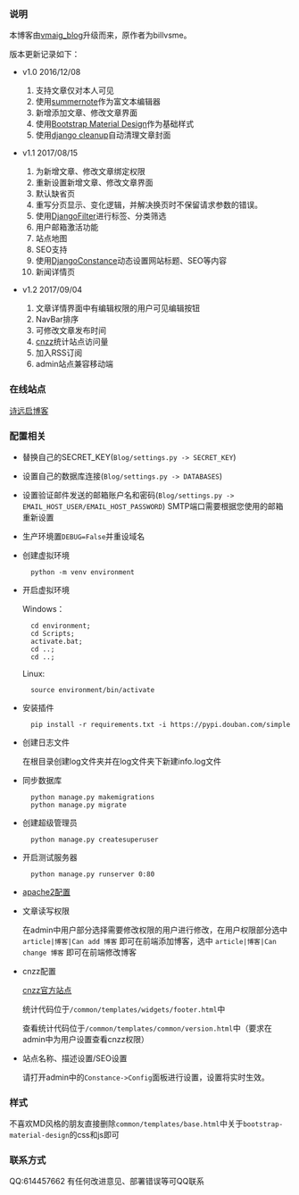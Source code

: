 ### 说明

本博客由[vmaig_blog](https://github.com/billvsme/vmaig_blog)升级而来，原作者为billvsme。

版本更新记录如下：

- v1.0 2016/12/08

	1. 支持文章仅对本人可见
	2. 使用[summernote](https://github.com/summernote/django-summernote)作为富文本编辑器
	3. 新增添加文章、修改文章界面
	4. 使用[Bootstrap Material Design](https://github.com/FezVrasta/bootstrap-material-design)作为基础样式
	5. 使用[django cleanup](https://github.com/un1t/django-cleanup)自动清理文章封面

- v1.1 2017/08/15

	1. 为新增文章、修改文章绑定权限
	2. 重新设置新增文章、修改文章界面
	3. 默认缺省页
	4. 重写分页显示、变化逻辑，并解决换页时不保留请求参数的错误。
	5. 使用[DjangoFilter](https://github.com/carltongibson/django-filter)进行标签、分类筛选
	6. 用户邮箱激活功能
	7. 站点地图
	8. SEO支持
	9. 使用[DjangoConstance](https://github.com/jazzband/django-constance)动态设置网站标题、SEO等内容
	10. 新闻详情页

- v1.2 2017/09/04

	1. 文章详情界面中有编辑权限的用户可见编辑按钮
	2. NavBar排序
	3. 可修改文章发布时间
	4. [cnzz](http://www.cnzz.com/o_index.php)统计站点访问量
	5. 加入RSS订阅
	6. admin站点兼容移动端


### 在线站点

[诗远启博客](http://blog.dreamgotech.com/)

### 配置相关
- 替换自己的SECRET_KEY(`Blog/settings.py -> SECRET_KEY`)
- 设置自己的数据库连接(`Blog/settings.py -> DATABASES`)
- 设置验证邮件发送的邮箱账户名和密码(`Blog/settings.py -> EMAIL_HOST_USER/EMAIL_HOST_PASSWORD`)
SMTP端口需要根据您使用的邮箱重新设置
- 生产环境置`DEBUG=False`并重设域名
- 创建虚拟环境

		python -m venv environment

- 开启虚拟环境

	Windows：

	    cd environment;
	    cd Scripts;
	    activate.bat;
	    cd ..;
	    cd ..;

	Linux:

	    source environment/bin/activate

- 安装插件

    	pip install -r requirements.txt -i https://pypi.douban.com/simple

- 创建日志文件

    在根目录创建log文件夹并在log文件夹下新建info.log文件

- 同步数据库

	    python manage.py makemigrations
	    python manage.py migrate

- 创建超级管理员

    	python manage.py createsuperuser

- 开启测试服务器

    	python manage.py runserver 0:80

- [apache2配置](http://blog.dreamgotech.com/article/49/)

- 文章读写权限

	在admin中用户部分选择需要修改权限的用户进行修改，在用户权限部分选中 `article|博客|Can add 博客` 即可在前端添加博客，选中 `article|博客|Can change 博客` 即可在前端修改博客

- cnzz配置

    [cnzz官方站点](http://www.cnzz.com/o_index.php)

    统计代码位于`/common/templates/widgets/footer.html`中

    查看统计代码位于`/common/templates/common/version.html`中（要求在admin中为用户设置查看cnzz权限）

- 站点名称、描述设置/SEO设置

    请打开admin中的`Constance->Config`面板进行设置，设置将实时生效。

### 样式

不喜欢MD风格的朋友直接删除`common/templates/base.html`中关于`bootstrap-material-design`的css和js即可


### 联系方式

QQ:614457662 有任何改进意见、部署错误等可QQ联系